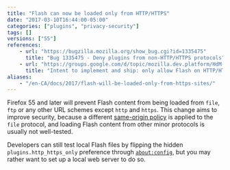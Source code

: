 ```yaml
---
title: "Flash can now be loaded only from HTTP/HTTPS"
date: "2017-03-10T16:44:00-05:00"
categories: ["plugins", "privacy-security"]
tags: []
versions: ["55"]
references:
    - url: "https://bugzilla.mozilla.org/show_bug.cgi?id=1335475"
      title: "Bug 1335475 - Deny plugins from non-HTTP/HTTPS protocols"
    - url: "https://groups.google.com/d/topic/mozilla.dev.platform/HdM-yCnhTYo/discussion"
      title: "Intent to implement and ship: only allow Flash on HTTP/HTTPS sites"
aliases:
    - "/en-CA/docs/2017/flash-will-be-loaded-only-from-https-sites/"
---
```

Firefox 55 and later will prevent Flash content from being loaded from `file`, `ftp` or any other URL schemes except `http` and `https`. This change aims to improve security, because a different [same-origin policy](https://developer.mozilla.org/en-US/docs/Web/Security/Same-origin_policy) is applied to the `file` protocol, and loading Flash content from other minor protocols is usually not well-tested.

Developers can still test local Flash files by flipping the hidden `plugins.http_https_only` preference through [`about:config`](https://support.mozilla.org/kb/about-config-editor-firefox), but you may rather want to set up a local web server to do so.
